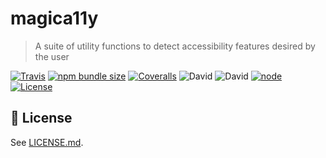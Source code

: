 magica11y
=========
> A suite of utility functions to detect accessibility features desired by the user

[![Travis](https://img.shields.io/travis/magica11y/magica11y.svg?style=for-the-badge "Build status")](https://travis-ci.org/magica11y/magica11y)
[![npm bundle size](https://img.shields.io/bundlephobia/minzip/magica11y.svg?style=for-the-badge)](https://www.npmjs.com/package/magica11y)
[![Coveralls](https://img.shields.io/coveralls/magica11y/magica11y.svg?style=for-the-badge "Test coverage status")](https://coveralls.io/r/magica11y/magica11y)
![David](https://img.shields.io/david/magica11y/magica11y.svg?style=for-the-badge)
![David](https://img.shields.io/david/dev/magica11y/magica11y.svg?style=for-the-badge)
[![node](https://img.shields.io/node/v/magica11y.svg?style=for-the-badge)](https://www.npmjs.com/package/magica11y)
[![License](https://img.shields.io/github/license/magica11y/magica11y.svg?style=for-the-badge)](LICENSE.md)

## :scroll: License

See [LICENSE.md](LICENSE.md).
